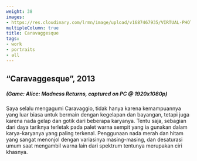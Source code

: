 ```yaml
---
weight: 38
images:
- https://res.cloudinary.com/lrmn/image/upload/v1687467935/VIRTUAL-PHOTOGRAPHY/Caravaggesque-lrmn_qhh7bc.png
multipleColumn: true
title: Caravaggesque
tags:
- work
- portraits
- all
---
```


##  “Caravaggesque”, 2013
##### (Game: Alice: Madness Returns, captured on PC @ 1920x1080p)

Saya selalu mengagumi Caravaggio, tidak hanya karena kemampuannya yang luar biasa untuk bermain dengan kegelapan dan bayangan, tetapi juga karena nada gelap dan gotik dari beberapa karyanya. Tentu saja, sebagian dari daya tariknya terletak pada palet warna sempit yang ia gunakan dalam karya-karyanya yang paling terkenal. Penggunaan nada merah dan hitam yang sangat menonjol dengan variasinya masing-masing, dan desaturasi umum saat mengambil warna lain dari spektrum tentunya merupakan ciri khasnya.